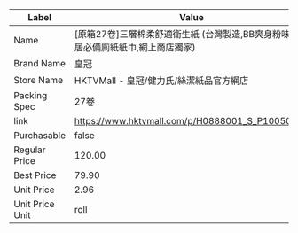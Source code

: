 | Label           | Value                                           |
| --------------- | ----------------------------------------------- |
| Name            | [原箱27卷]三層棉柔舒適衛生紙 (台灣製造,BB爽身粉味,家居必備廁紙紙巾,網上商店獨家)  |
| Brand Name      | 皇冠                                              |
| Store Name      | HKTVMall - 皇冠/健力氏/絲潔紙品官方網店                      |
| Packing Spec    | 27卷                                             |
| link            | https://www.hktvmall.com/p/H0888001_S_P10050052 |
| Purchasable     | false                                           |
| Regular Price   | 120.00                                          |
| Best Price      | 79.90                                           |
| Unit Price      | 2.96                                            |
| Unit Price Unit | roll                                            |
